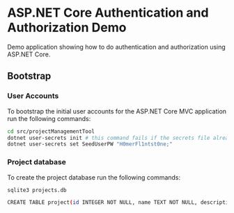 # ASP.NET Core Authentication and Authorization Demo

Demo application showing how to do authentication and authorization using ASP.NET Core.

## Bootstrap

### User Accounts

To bootstrap the initial user accounts for the ASP.NET Core MVC application run the following commands:

```bash
cd src/projectManagementTool
dotnet user-secrets init # this command fails if the secrets file already exists
dotnet user-secrets set SeedUserPW "H0merFl1ntst0ne;"
```

### Project database

To create the project database run the following commands:

```bash
sqlite3 projects.db

CREATE TABLE project(id INTEGER NOT NULL, name TEXT NOT NULL, description TEXT, CONSTRAINT pk_project PRIMARY KEY(id));
```

